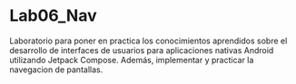 # Lab06_Nav
Laboratorio para poner en practica los conocimientos aprendidos sobre el desarrollo de interfaces de usuarios para aplicaciones nativas Android utilizando Jetpack Compose. Además, implementar y practicar la navegacion de pantallas. 
